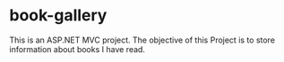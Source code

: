 # book-gallery
This is an ASP.NET MVC project. 
The objective of this Project is to store information about books I have read. 
